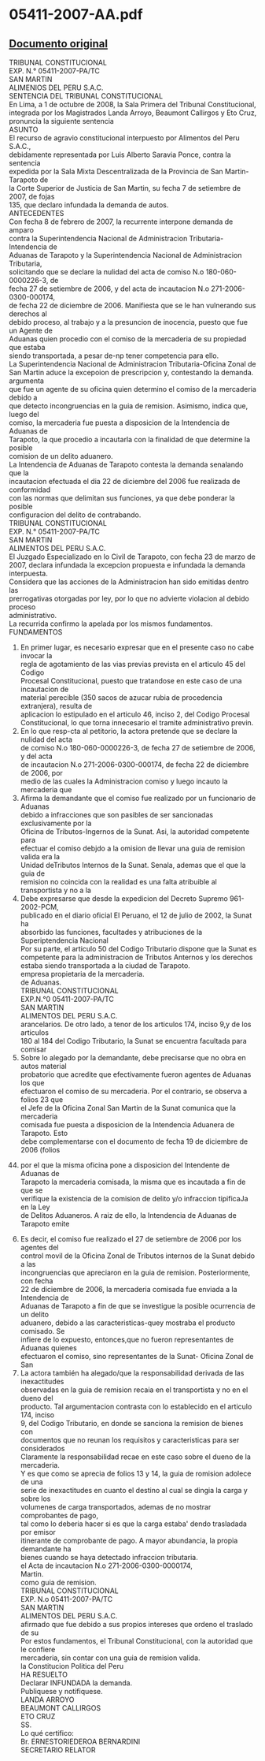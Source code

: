
05411-2007-AA.pdf
=================
  
[Documento original](https://tc.gob.pe/jurisprudencia/2008/05411-2007-AA.pdf)  
---  
TRIBUNAL CONSTITUCIONAL  
EXP. N.° 05411-2007-PA/TC  
SAN MARTIN  
ALIMENIOS DEL PERU S.A.C.  
SENTENCIA DEL TRIBUNAL CONSTITUCIONAL  
En Lima, a 1 de octubre de 2008, la Sala Primera del Tribunal Constitucional,  
integrada por los Magistrados Landa Arroyo, Beaumont Callirgos y Eto Cruz,  
pronuncia la siguiente sentencia  
ASUNTO  
El recurso de agravio constitucional interpuesto por Alimentos del Peru S.A.C.,  
debidamente representada por Luis Alberto Saravia Ponce, contra la sentencia  
expedida por la Sala Mixta Descentralizada de la Provincia de San Martin-Tarapoto de  
la Corte Superior de Justicia de San Martin, su fecha 7 de setiembre de 2007, de fojas  
135, que declaro infundada la demanda de autos.  
ANTECEDENTES  
Con fecha 8 de febrero de 2007, la recurrente interpone demanda de amparo  
contra la Superintendencia Nacional de Administracion Tributaria-Intendencia de  
Aduanas de Tarapoto y la Superintendencia Nacional de Administracion Tributaria,  
solicitando que se declare la nulidad del acta de comiso N.o 180-060-0000226-3, de  
fecha 27 de setiembre de 2006, y del acta de incautacion N.o 271-2006-0300-000174,  
de fecha 22 de diciembre de 2006. Manifiesta que se le han vulnerando sus derechos al  
debido proceso, al trabajo y a la presuncion de inocencia, puesto que fue un Agente de  
Aduanas quien procedio con el comiso de la mercaderia de su propiedad que estaba  
siendo transportada, a pesar de-np tener competencia para ello.  
La Superintendencia Nacional de Administracion Tributaria-Oficina Zonal de  
San Martin aduce la excepoion de prescripcion y, contestando la demanda. argumenta  
que fue un agente de su oficina quien determino el comiso de la mercaderia debido a  
que detecto incongruencias en la guia de remision. Asimismo, indica que, luego del  
comiso, la mercaderia fue puesta a disposicion de la Intendencia de Aduanas de  
Tarapoto, la que procedio a incautarla con la finalidad de que determine la posible  
comision de un delito aduanero.  
La Intendencia de Aduanas de Tarapoto contesta la demanda senalando que la  
incautacion efectuada el dia 22 de diciembre del 2006 fue realizada de conformidad  
con las normas que delimitan sus funciones, ya que debe ponderar la posible  
configuracion del delito de contrabando.  
TRIBUNAL CONSTITUCIONAL  
EXP. N.° 05411-2007-PA/TC  
SAN MARTIN  
ALIMENTOS DEL PERU S.A.C.  
El Juzgado Especializado en lo Civil de Tarapoto, con fecha 23 de marzo de  
2007, declara infundada la excepcion propuesta e infundada la demanda interpuesta.  
Considera que las acciones de la Administracion han sido emitidas dentro las  
prerrogativas otorgadas por ley, por lo que no advierte violacion al debido proceso  
administrativo.  
La recurrida confirmo la apelada por los mismos fundamentos.  
FUNDAMENTOS  
1. En primer lugar, es necesario expresar que en el presente caso no cabe invocar la  
regla de agotamiento de las vias previas prevista en el articulo 45 del Codigo  
Procesal Constitucional, puesto que tratandose en este caso de una incautacion de  
material perecible (350 sacos de azucar rubia de procedencia extranjera), resulta de  
aplicacion lo estipulado en el articulo 46, inciso 2, del Codigo Procesal  
Constitucional, lo que torna innecesario el tramite administrativo previn.  
2. En lo que resp-cta al petitorio, la actora pretende que se declare la nulidad del acta  
de comiso N.o 180-060-0000226-3, de fecha 27 de setiembre de 2006, y del acta  
de incautacion N.o 271-2006-0300-000174, de fecha 22 de diciembre de 2006, por  
medio de las cuales la Administracion comiso y luego incauto la mercaderia que  
3. Afirma la demandante que el comiso fue realizado por un funcionario de Aduanas  
debido a infracciones que son pasibles de ser sancionadas exclusivamente por la  
Oficina de Tributos-Ingernos de la Sunat. Asi, la autoridad competente para  
efectuar el comiso debjdo a la omision de llevar una guia de remision valida era la  
Unidad deTributos Internos de la Sunat. Senala, ademas que el que la guia de  
remision no coincida con la realidad es una falta atribuible al transportista y no a la  
4. Debe expresarse que desde la expedicion del Decreto Supremo 961-2002-PCM,  
publicado en el diario oficial El Peruano, el 12 de julio de 2002, la Sunat ha  
absorbido las funciones, facultades y atribuciones de la Superiptendencia Nacional  
Por su parte, el articulo 50 del Codigo Tributario dispone que la Sunat es  
competente para la administracion de Tributos Anternos y los derechos  
estaba siendo transportada a la ciudad de Tarapoto.  
empresa propietaria de la mercaderia.  
de Aduanas.  
TRIBUNAL CONSTITUCIONAL  
EXP.N.°0 05411-2007-PA/TC  
SAN MARTIN  
ALIMENTOS DEL PERU S.A.C.  
arancelarios. De otro lado, a tenor de los articulos 174, inciso 9,y de los articulos  
180 al 184 del Codigo Tributario, la Sunat se encuentra facultada para comisar  
5. Sobre lo alegado por la demandante, debe precisarse que no obra en autos material  
probatorio que acredite que efectivamente fueron agentes de Aduanas los que  
efectuaron el comiso de su mercaderia. Por el contrario, se observa a folios 23 que  
el Jefe de la Oficina Zonal San Martin de la Sunat comunica que la mercaderia  
comisada fue puesta a disposicion de la Intendencia Aduanera de Tarapoto. Esto  
debe complementarse con el documento de fecha 19 de diciembre de 2006 (folios  
44) por el que la misma oficina pone a disposicion del Intendente de Aduanas de  
Tarapoto la mercaderia comisada, la misma que es incautada a fin de que se  
verifique la existencia de la comision de delito y/o infraccion tipificaJa en la Ley  
de Delitos Aduaneros. A raiz de ello, la Intendencia de Aduanas de Tarapoto emite  
6. Es decir, el comiso fue realizado el 27 de setiembre de 2006 por los agentes del  
control movil de la Oficina Zonal de Tributos internos de la Sunat debido a las  
incongruencias que apreciaron en la guia de remision. Posteriormente, con fecha  
22 de diciembre de 2006, la mercaderia comisada fue enviada a la Intendencia de  
Aduanas de Tarapoto a fin de que se investigue la posible ocurrencia de un delito  
aduanero, debido a las caracteristicas-quey mostraba el producto comisado. Se  
infiere de lo expuesto, entonces,que no fueron representantes de Aduanas quienes  
efectuaron el comiso, sino representantes de la Sunat- Oficina Zonal de San  
7. La actora también ha alegado/que la responsabilidad derivada de las inexactitudes  
observadas en la guia de remision recaia en el transportista y no en el dueno del  
producto. Tal argumentacion contrasta con lo establecido en el articulo 174, inciso  
9, del Codigo Tributario, en donde se sanciona la remision de bienes con  
documentos que no reunan los requisitos y caracteristicas para ser considerados  
Claramente la responsabilidad recae en este caso sobre el dueno de la mercaderia.  
Y es que como se aprecia de folios 13 y 14, la guia de romision adolece de una  
serie de inexactitudes en cuanto el destino al cual se dingia la carga y sobre los  
volumenes de carga transportados, ademas de no mostrar comprobantes de pago,  
tal como lo deberia hacer si es que la carga estaba' dendo trasladada por emisor  
itinerante de comprobante de pago. A mayor abundancia, la propia demandante ha  
bienes cuando se haya detectado infraccion tributaria.  
el Acta de incautacion N.o 271-2006-0300-0000174,  
Martin.  
como guia de remision.  
TRIBUNAL CONSTITUCIONAL  
EXP. N.o 05411-2007-PA/TC  
SAN MARTIN  
ALIMENTOS DEL PERU S.A.C.  
afirmado que fue debido a sus propios intereses que ordeno el traslado de su  
Por estos fundamentos, el Tribunal Constitucional, con la autoridad que le confiere  
mercaderia, sin contar con una guia de remision valida.  
la Constitucion Politica del Peru  
HA RESUELTO  
Declarar INFUNDADA la demanda.  
Publiquese y notifiquese.  
LANDA ARROYO  
BEAUMONT CALLIRGOS  
ETO CRUZ  
SS.  
Lo qué certifico:  
Br. ERNESTORIEDEROA BERNARDINI  
SECRETARIO RELATOR